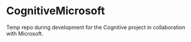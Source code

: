 # CognitiveMicrosoft
Temp repo during development for the Cognitive project in collaboration with Microsoft.
